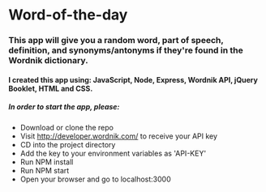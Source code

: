 # Word-of-the-day

### This app will give you a random word, part of speech, definition, and synonyms/antonyms if they're found in the Wordnik dictionary.

#### I created this app using: JavaScript, Node, Express, Wordnik API, jQuery Booklet, HTML and CSS.

##### In order to start the app, please:
* Download or clone the repo
* Visit http://developer.wordnik.com/ to receive your API key
* CD into the project directory
* Add the key to your environment variables as 'API-KEY'
* Run NPM install
* Run NPM start
* Open your browser and go to localhost:3000

